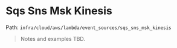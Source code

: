 # Sqs Sns Msk Kinesis

Path: `infra/cloud/aws/lambda/event_sources/sqs_sns_msk_kinesis`

> Notes and examples TBD.
